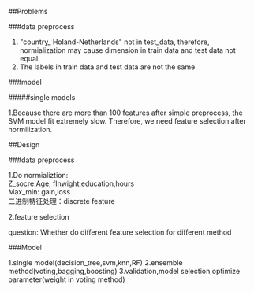 ##Problems

###data preprocess

1. "country_ Holand-Netherlands" not in test_data, therefore, normialization may cause dimension in train data and test data not equal. 
2. The labels in train data and test data are not the same

###model

#####single models

1.Because there are more than 100 features after simple preprocess, the SVM model fit extremely slow. Therefore, we need feature selection after normilization.
 
##Design

###data preprocess

1.Do normializtion:  
Z_socre:Age, flnwight,education,hours   
Max_min: gain,loss  
二进制特征处理：discrete feature

2.feature selection

question:
Whether do different feature selection for different method 

###Model

1.single model(decision_tree,svm,knn,RF)
2.ensemble method(voting,bagging,boosting)
3.validation,model selection,optimize parameter(weight in voting method)


